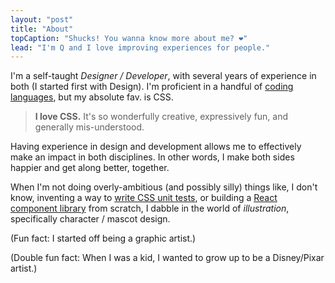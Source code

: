 ```yaml
---
layout: "post"
title: "About"
topCaption: "Shucks! You wanna know more about me? ❤️"
lead: "I'm Q and I love improving experiences for people."
---
```


I'm a self-taught _Designer / Developer_, with several years of experience in both (I started first with Design). I'm proficient in a handful of [coding languages](https://github.com/itsjonq), but my absolute fav. is CSS.

> **I love CSS.** It's so wonderfully creative, expressively fun, and generally mis-understood.

Having experience in design and development allows me to effectively make an impact in both disciplines. In other words, I make both sides happier and get along better, together.

When I'm not doing overly-ambitious (and possibly silly) things like, I don't know, inventing a way to [write CSS unit tests](https://developer.helpscout.com/seed/css-unit-testing/), or building a [React component library](https://github.com/helpscout/blue) from scratch, I dabble in the world of _illustration_, specifically character / mascot design.

(Fun fact: I started off being a graphic artist.)

(Double fun fact: When I was a kid, I wanted to grow up to be a Disney/Pixar artist.)
